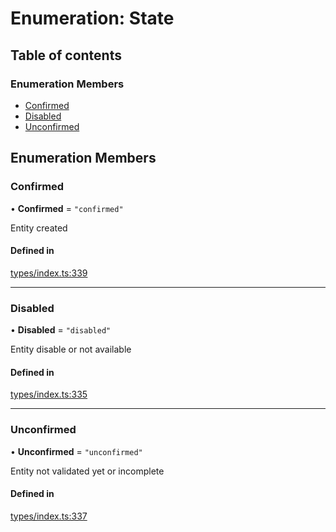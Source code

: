 # Enumeration: State

## Table of contents

### Enumeration Members

- [Confirmed](State.md#confirmed)
- [Disabled](State.md#disabled)
- [Unconfirmed](State.md#unconfirmed)

## Enumeration Members

### Confirmed

• **Confirmed** = ``"confirmed"``

Entity created

#### Defined in

[types/index.ts:339](https://github.com/nevermined-io/components-catalog/blob/f1df7fb/lib/src/types/index.ts#L339)

___

### Disabled

• **Disabled** = ``"disabled"``

Entity disable or not available

#### Defined in

[types/index.ts:335](https://github.com/nevermined-io/components-catalog/blob/f1df7fb/lib/src/types/index.ts#L335)

___

### Unconfirmed

• **Unconfirmed** = ``"unconfirmed"``

Entity not validated yet or incomplete

#### Defined in

[types/index.ts:337](https://github.com/nevermined-io/components-catalog/blob/f1df7fb/lib/src/types/index.ts#L337)
